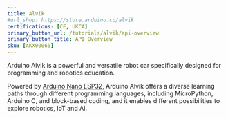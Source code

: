 ```yaml
---
title: Alvik
#url_shop: https://store.arduino.cc/alvik
certifications: [CE, UKCA]
primary_button_url: /tutorials/alvik/api-overview
primary_button_title: API Overview
sku: [AKX00066]
---
```



Arduino Alvik is a powerful and versatile robot car specifically designed for programming and robotics education.

Powered by [Arduino Nano ESP32](https://docs.arduino.cc/hardware/nano-esp32/), Arduino Alvik offers a diverse learning paths through different programming languages, including MicroPython, Arduino C, and block-based coding, and it enables different possibilities to explore robotics, IoT and AI.